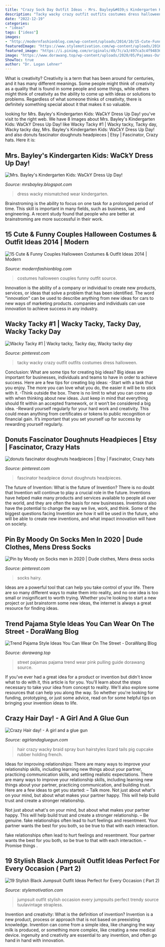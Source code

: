 ```yaml
---
title: "Crazy Sock Day Outfit Ideas - Mrs. Bayley&#039;s Kindergarten Kids: Wacky Dress Up Day!"
description: "Tacky wacky crazy outfit outfits costumes dress halloween"
date: "2022-12-19"
categories:
- "ideas"
tags: ["ideas"]
images:
- "http://modernfashionblog.com/wp-content/uploads/2014/10/15-Cute-Funny-Couples-Halloween-Costumes-Outfit-Ideas-2014-10.jpg"
featuredImage: "https://www.stylemotivation.com/wp-content/uploads/2016/05/black-18-620x930.jpg"
featured_image: "https://i.pinimg.com/originals/49/7c/a3/497ca3c4f9483660ef634592f4c80309.jpg"
image: "https://www.dorawang.top/wp-content/uploads/2020/05/Pajamas-Outside-the-House-Fashions-Newest-Trend_03-665x1024.jpg"
ShowToc: true
author: "Dr. Logan Lehner"
---
```



What is creativity?
Creativity is a term that has been around for centuries, and it has many different meanings. Some people might think of creativity as a quality that is found in some people and some things, while others might think of creativity as the ability to come up with ideas or solutions to problems. Regardless of what someone thinks of creativity, there is definitely something special about it that makes it so valuable.

	

		
looking for Mrs. Bayley&#039;s Kindergarten Kids: WaCkY Dress Up Day! you've visit to the right web. We have 8 Images about Mrs. Bayley&#039;s Kindergarten Kids: WaCkY Dress Up Day! like Wacky Tacky #1 | Wacky tacky, Tacky day, Wacky tacky day, Mrs. Bayley&#039;s Kindergarten Kids: WaCkY Dress Up Day! and also donuts fascinator doughnuts headpieces | Etsy | Fascinator, Crazy hats. Here it is:
		
    
## Mrs. Bayley&#039;s Kindergarten Kids: WaCkY Dress Up Day!

<img loading=lazy src="https://2.bp.blogspot.com/-NmgB4vv_AjA/Uxqe0kNpeFI/AAAAAAAAMRE/Yuk70BZ9j3w/s1600/IMG_1188.jpg" onerror="this.onerror=null;this.src='https://tse3.mm.bing.net/th?id=OIP.KgWWZdXaO7FLw3jacJIYtwHaJ4&amp;pid=15.1';" alt="Mrs. Bayley&#039;s Kindergarten Kids: WaCkY Dress Up Day!">

_Source: mrsbayley.blogspot.com_

>dress wacky mismatched wear kindergarten. 

	

Brainstroming is the ability to focus on one task for a prolonged period of time. This skill is important in many fields, such as business, law, and engineering. A recent study found that people who are better at brainstroming are more successful in their work.

    
## 15 Cute &amp; Funny Couples Halloween Costumes &amp; Outfit Ideas 2014 | Modern

<img loading=lazy src="http://modernfashionblog.com/wp-content/uploads/2014/10/15-Cute-Funny-Couples-Halloween-Costumes-Outfit-Ideas-2014-10.jpg" onerror="this.onerror=null;this.src='https://tse3.mm.bing.net/th?id=OIP.FsGKedctXFWQLq5ewuRpdQHaJ4&amp;pid=15.1';" alt="15 Cute &amp; Funny Couples Halloween Costumes &amp; Outfit Ideas 2014 | Modern">

_Source: modernfashionblog.com_

>costumes halloween couples funny outfit source. 

	

Innovation is the ability of a company or individual to create new products, services, or ideas that solve a problem that has been identified. The word "innovation" can be used to describe anything from new ideas for cars to new ways of marketing products. companies and individuals can use innovation to achieve success in any industry.

    
## Wacky Tacky #1 | Wacky Tacky, Tacky Day, Wacky Tacky Day

<img loading=lazy src="https://i.pinimg.com/736x/fb/2c/a8/fb2ca88934acc42888a53c7148c1fdc4--halloween-ideas.jpg" onerror="this.onerror=null;this.src='https://tse4.mm.bing.net/th?id=OIP.wrK_Rm8JCM5Yo7uiGI3txQHaLS&amp;pid=15.1';" alt="Wacky Tacky #1 | Wacky tacky, Tacky day, Wacky tacky day">

_Source: pinterest.com_

>tacky wacky crazy outfit outfits costumes dress halloween. 

	

Conclusion: What are some tips for creating big ideas?
Big ideas are important for businesses, individuals and teams to have in order to achieve success. Here are a few tips for creating big ideas:
-Start with a task that you enjoy. The more you can love what you do, the easier it will be to stick with it.
-Think outside the box. There is no limit to what you can come up with when thinking about new ideas. Just keep in mind that everything should fit within an accepted framework, or it won’t be considered a big idea.
-Reward yourself regularly for your hard work and creativity. This could mean anything from certificates or tokens to public recognition or financial gain. It’s important that you set yourself up for success by rewarding yourself regularly.

    
## Donuts Fascinator Doughnuts Headpieces | Etsy | Fascinator, Crazy Hats

<img loading=lazy src="https://i.pinimg.com/originals/49/7c/a3/497ca3c4f9483660ef634592f4c80309.jpg" onerror="this.onerror=null;this.src='https://tse4.mm.bing.net/th?id=OIP.Ea5bJq1CUVEvzVuJDDhhSAHaLG&amp;pid=15.1';" alt="donuts fascinator doughnuts headpieces | Etsy | Fascinator, Crazy hats">

_Source: pinterest.com_

>fascinator headpiece donut doughnuts headpieces. 

	

The future of Invention: What is the future of Invention?
There is no doubt that Invention will continue to play a crucial role in the future. Inventions have helped make many products and services available to people all over the world, and they are often the basis for new businesses. Inventions also have the potential to change the way we live, work, and think. Some of the biggest questions facing Invention are how it will be used in the future, who will be able to create new inventions, and what impact innovation will have on society.

    
## Pin By Moody On Socks Men In 2020 | Dude Clothes, Mens Dress Socks

<img loading=lazy src="https://i.pinimg.com/736x/5e/dd/37/5edd37872a268c9cda144ba3eeee15e0.jpg" onerror="this.onerror=null;this.src='https://tse3.mm.bing.net/th?id=OIP.eOIX1rMmG4DBGgxhzcQ21QHaJk&amp;pid=15.1';" alt="Pin by Moody on Socks men in 2020 | Dude clothes, Mens dress socks">

_Source: pinterest.com_

>socks hairy. 

	

Ideas are a powerful tool that can help you take control of your life. There are so many different ways to make them into reality, and no one idea is too small or insignificant to worth trying. Whether you’re looking to start a new project or just brainstorm some new ideas, the internet is always a great resource for finding ideas.

    
## Trend Pajama Style Ideas You Can Wear On The Street - DoraWang Blog

<img loading=lazy src="https://www.dorawang.top/wp-content/uploads/2020/05/Pajamas-Outside-the-House-Fashions-Newest-Trend_03-665x1024.jpg" onerror="this.onerror=null;this.src='https://tse2.mm.bing.net/th?id=OIP.-FWOoCwLMh2qAMDlqMpx_gHaLZ&amp;pid=15.1';" alt="Trend Pajama Style Ideas You Can Wear On The Street - DoraWang Blog">

_Source: dorawang.top_

>street pajamas pajama trend wear pink pulling guide dorawang source. 

	

If you've ever had a great idea for a product or invention but didn't know what to do with it, this article is for you. You'll learn about the steps necessary to take your idea from concept to reality. We'll also explore some resources that can help you along the way. So whether you're looking for funding, prototyping, or just some advice, read on for some helpful tips on bringing your invention ideas to life.

    
## Crazy Hair Day! - A Girl And A Glue Gun

<img loading=lazy src="https://www.agirlandagluegun.com/wp-content/uploads/2016/10/6e2c59882415e81ae6a9e204e79f8906.jpg" onerror="this.onerror=null;this.src='https://tse4.mm.bing.net/th?id=OIP.IsdgzGGll83poguQDPeRXQHaJ4&amp;pid=15.1';" alt="Crazy Hair day! - A girl and a glue gun">

_Source: agirlandagluegun.com_

>hair crazy wacky braid spray bun hairstyles lizard tails pig cupcake rubber holding french. 

	

Ideas for improving relationships: There are many ways to improve your relationship skills, including learning new things about your partner, practicing communication skills, and setting realistic expectations.
There are many ways to improve your relationship skills, including learning new things about your partner, practicing communication, and building trust. Here are a few ideas to get you started: 
     – Talk more. Not just about what's on your mind, but about what makes your partner happy. This will help build trust and create a stronger relationship.

Not just about what's on your mind, but about what makes your partner happy. This will help build trust and create a stronger relationship. – Be genuine. fake relationships often lead to hurt feelings and resentment. Your partner wants the best for you both, so be true to that with each interaction.

fake relationships often lead to hurt feelings and resentment. Your partner wants the best for you both, so be true to that with each interaction. – Promise things .

    
## 19 Stylish Black Jumpsuit Outfit Ideas Perfect For Every Occasion ( Part 2)

<img loading=lazy src="https://www.stylemotivation.com/wp-content/uploads/2016/05/black-18-620x930.jpg" onerror="this.onerror=null;this.src='https://tse1.mm.bing.net/th?id=OIP.Dyjsgt9Hj1RerlxQHNgd6QHaLH&amp;pid=15.1';" alt="19 Stylish Black Jumpsuit Outfit Ideas Perfect for Every Occasion ( Part 2)">

_Source: stylemotivation.com_

>jumpsuit outfit stylish occasion every jumpsuits perfect trendy source tuulavintage strapless. 

	

Invention and creativity: What is the definition of invention?
Invention is a new product, process or approach that is not based on preexisting knowledge. Invention can come from a simple idea, like changing the way milk is produced, or something more complex, like creating a new medical device. ingenuity and creativity are essential to any invention, and often go hand in hand with innovation.

